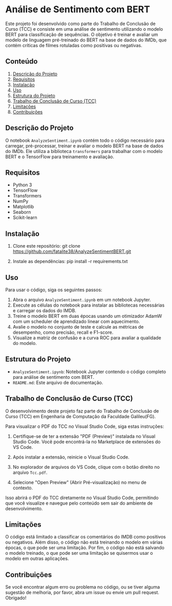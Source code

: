 # Análise de Sentimento com BERT

Este projeto foi desenvolvido como parte do Trabalho de Conclusão de Curso (TCC) e consiste em uma análise de sentimento utilizando o modelo BERT para classificação de sequências. O objetivo é treinar e avaliar um modelo de linguagem pré-treinado do BERT na base de dados do IMDb, que contém críticas de filmes rotuladas como positivas ou negativas.

## Conteúdo

1. [Descrição do Projeto](#descrição-do-projeto)
2. [Requisitos](#requisitos)
3. [Instalação](#instalação)
4. [Uso](#uso)
5. [Estrutura do Projeto](#estrutura-do-projeto)
6. [Trabalho de Conclusão de Curso (TCC)](#trabalho-de-conclusão-de-curso-tcc)
7. [Limitações](#limitações)
8. [Contribuições](#contribuições)

## Descrição do Projeto

O notebook `AnalyzeSentiment.ipynb` contém todo o código necessário para carregar, pré-processar, treinar e avaliar o modelo BERT na base de dados do IMDb. Ele utiliza a biblioteca `transformers` para trabalhar com o modelo BERT e o TensorFlow para treinamento e avaliação.

## Requisitos

- Python 3
- TensorFlow
- Transformers
- NumPy
- Matplotlib
- Seaborn
- Scikit-learn

## Instalação

1. Clone este repositório:
  git clone https://github.com/fatalite38/AnalyzeSentimentBERT.git

2. Instale as dependências:
   pip install -r requirements.txt
   

## Uso

Para usar o código, siga os seguintes passos:

1. Abra o arquivo `AnalyzeSentiment.ipynb` em um notebook Jupyter.
2. Execute as células do notebook para instalar as bibliotecas necessárias e carregar os dados do IMDB.
3. Treine o modelo BERT em duas épocas usando um otimizador AdamW com um scheduler de aprendizado linear com aquecimento.
4. Avalie o modelo no conjunto de teste e calcule as métricas de desempenho, como precisão, recall e F1-score.
5. Visualize a matriz de confusão e a curva ROC para avaliar a qualidade do modelo.


## Estrutura do Projeto

- `AnalyzeSentiment.ipynb`: Notebook Jupyter contendo o código completo para análise de sentimento com BERT.
- `README.md`: Este arquivo de documentação.
  

## Trabalho de Conclusão de Curso (TCC)

O desenvolvimento deste projeto faz parte do Trabalho de Conclusão de Curso (TCC) em Engenharia de Computação da Faculdade Galileu(FG).

Para visualizar o PDF do TCC no Visual Studio Code, siga estas instruções:

1. Certifique-se de ter a extensão "PDF (Preview)" instalada no Visual Studio Code. Você pode encontrá-la no Marketplace de extensões do VS Code.

2. Após instalar a extensão, reinicie o Visual Studio Code.

3. No explorador de arquivos do VS Code, clique com o botão direito no arquivo `Tcc.pdf`.

4. Selecione "Open Preview" (Abrir Pré-visualização) no menu de contexto.

Isso abrirá o PDF do TCC diretamente no Visual Studio Code, permitindo que você visualize e navegue pelo conteúdo sem sair do ambiente de desenvolvimento.


## Limitações

O código está limitado a classificar os comentários do IMDB como positivos ou negativos. Além disso, o código não está treinando o modelo em várias épocas, o que pode ser uma limitação. Por fim, o código não está salvando o modelo treinado, o que pode ser uma limitação se quisermos usar o modelo em outras aplicações.


## Contribuições

Se você encontrar algum erro ou problema no código, ou se tiver alguma sugestão de melhoria, por favor, abra um issue ou envie um pull request. Obrigado!

